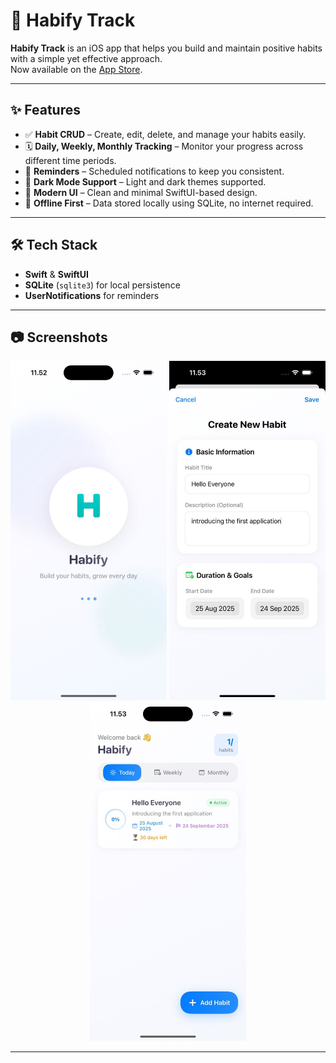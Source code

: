 # 📱 Habify Track

**Habify Track** is an iOS app that helps you build and maintain positive habits with a simple yet effective approach.  
Now available on the [App Store](https://apps.apple.com/app/habify-track/id6751479845).

---

## ✨ Features
- ✅ **Habit CRUD** – Create, edit, delete, and manage your habits easily.  
- 🗓 **Daily, Weekly, Monthly Tracking** – Monitor your progress across different time periods.  
- 🔔 **Reminders** – Scheduled notifications to keep you consistent.  
- 🌙 **Dark Mode Support** – Light and dark themes supported.  
- 🎨 **Modern UI** – Clean and minimal SwiftUI-based design.  
- 💾 **Offline First** – Data stored locally using SQLite, no internet required.  

---

## 🛠 Tech Stack
- **Swift** & **SwiftUI**  
- **SQLite** (`sqlite3`) for local persistence  
- **UserNotifications** for reminders  

---

## 📷 Screenshots

<p align="center">
  <img src="media/image1.jpeg" alt="Home Screen" width="250"/>
  <img src="media/image2.jpeg" alt="Add Habit" width="250"/>
  <img src="media/image3.jpeg" alt="Habit Detail" width="250"/>
</p>

---